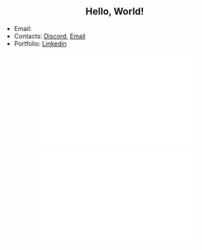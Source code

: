 <h2 align="center"> Hello, World! </h2>

- Email: 
- Contacts: [Discord](https://discord.com/users/185604754947178496), <a href="mailto:github.4jrk8@simplelogin.com">Email</a>  
- Portfolio: [Linkedin](https://www.linkedin.com/in/kenzi-s-7322a91b5/) 

<p align = "center">
  <img src = "https://github.com/Jiternos/github-stats/blob/master/generated/overview.svg" width = 370>
  <img src = "https://github.com/Jiternos/github-stats/blob/master/generated/languages.svg" width = 370>
</p>
